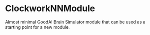 # ClockworkNNModule
Almost minimal GoodAI Brain Simulator module that can be used as a starting point for a new module.
